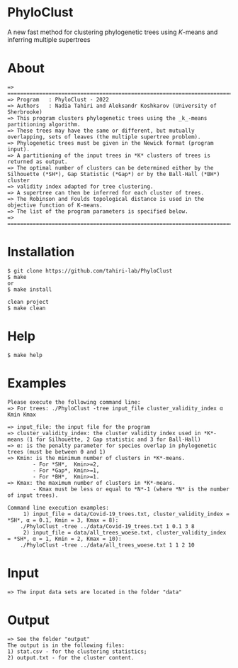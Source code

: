 # PhyloClust
A new fast method for clustering phylogenetic trees using *K*-means and inferring multiple supertrees

# About
	=> =============================================================================================================================
	=> Program   : PhyloClust - 2022
	=> Authors   : Nadia Tahiri and Aleksandr Koshkarov (University of Sherbrooke)
	=> This program clusters phylogenetic trees using the _k_-means partitioning algorithm.
	=> These trees may have the same or different, but mutually overlapping, sets of leaves (the multiple supertree problem).
	=> Phylogenetic trees must be given in the Newick format (program input).
	=> A partitioning of the input trees in *K* clusters of trees is returned as output. 
	=> The optimal number of clusters can be determined either by the Silhouette (*SH*), Gap Statistic (*Gap*) or by the Ball-Hall (*BH*) cluster 
	=> validity index adapted for tree clustering.
	=> A supertree can then be inferred for each cluster of trees.
	=> The Robinson and Foulds topological distance is used in the objective function of K-means.
	=> The list of the program parameters is specified below.
	=> =============================================================================================================================

# Installation
	$ git clone https://github.com/tahiri-lab/PhyloClust
	$ make
	or
	$ make install

	clean project
	$ make clean

# Help
	$ make help

# Examples
	Please execute the following command line:
	=> For trees: ./PhyloClust -tree input_file cluster_validity_index α Kmin Kmax

	=> input_file: the input file for the program
	=> cluster_validity_index: the cluster validity index used in *K*-means (1 for Silhouette, 2 Gap statistic and 3 for Ball-Hall)
	=> α: is the penalty parameter for species overlap in phylogenetic trees (must be between 0 and 1)
	=> Kmin: is the minimum number of clusters in *K*-means. 
        	- For *SH*,  Kmin>=2,
        	- For *Gap*, Kmin>=1,
			- For *BH*,  Kmin>=1.
	=> Kmax: the maximum number of clusters in *K*-means. 
        	- Kmax must be less or equal to *N*-1 (where *N* is the number of input trees).

	Command line execution examples:
         1) input_file = data/Covid-19_trees.txt, cluster_validity_index = *SH*, α = 0.1, Kmin = 3, Kmax = 8):
	    ./PhyloClust -tree ../data/Covid-19_trees.txt 1 0.1 3 8
         2) input_file = data/all_trees_woese.txt, cluster_validity_index = *SH*, α = 1, Kmin = 2, Kmax = 10):
	    ./PhyloClust -tree ../data/all_trees_woese.txt 1 1 2 10

# Input
	=> The input data sets are located in the folder "data"

# Output
	=> See the folder "output"
	The output is in the following files:
	1) stat.csv - for the clustering statistics;
	2) output.txt - for the cluster content.

